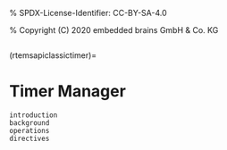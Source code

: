 % SPDX-License-Identifier: CC-BY-SA-4.0

% Copyright (C) 2020 embedded brains GmbH & Co. KG

```{index} timers
```

(rtemsapiclassictimer)=

# Timer Manager

```{toctree}
introduction
background
operations
directives
```
